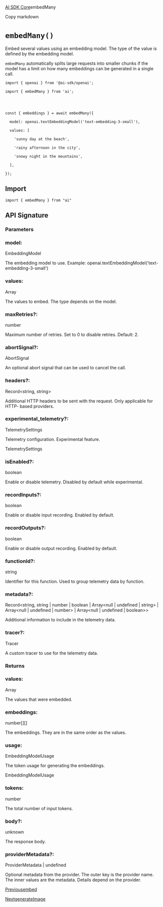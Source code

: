 [AI SDK Core](/docs/ai-sdk-core)embedMany

Copy markdown

# `embedMany()`

Embed several values using an embedding model. The type of the value is
defined by the embedding model.

`embedMany` automatically splits large requests into smaller chunks if the
model has a limit on how many embeddings can be generated in a single call.

    
    
    import { openai } from '@ai-sdk/openai';
    
    import { embedMany } from 'ai';
    
    
    
    
    const { embeddings } = await embedMany({
    
      model: openai.textEmbeddingModel('text-embedding-3-small'),
    
      values: [
    
        'sunny day at the beach',
    
        'rainy afternoon in the city',
    
        'snowy night in the mountains',
    
      ],
    
    });

## Import

    
    
    import { embedMany } from "ai"

## API Signature

### Parameters

### model:

EmbeddingModel

The embedding model to use. Example: openai.textEmbeddingModel('text-
embedding-3-small')

### values:

Array<VALUE>

The values to embed. The type depends on the model.

### maxRetries?:

number

Maximum number of retries. Set to 0 to disable retries. Default: 2.

### abortSignal?:

AbortSignal

An optional abort signal that can be used to cancel the call.

### headers?:

Record<string, string>

Additional HTTP headers to be sent with the request. Only applicable for HTTP-
based providers.

### experimental_telemetry?:

TelemetrySettings

Telemetry configuration. Experimental feature.

TelemetrySettings

### isEnabled?:

boolean

Enable or disable telemetry. Disabled by default while experimental.

### recordInputs?:

boolean

Enable or disable input recording. Enabled by default.

### recordOutputs?:

boolean

Enable or disable output recording. Enabled by default.

### functionId?:

string

Identifier for this function. Used to group telemetry data by function.

### metadata?:

Record<string, string | number | boolean | Array<null | undefined | string> | Array<null | undefined | number> | Array<null | undefined | boolean>>

Additional information to include in the telemetry data.

### tracer?:

Tracer

A custom tracer to use for the telemetry data.

### Returns

### values:

Array<VALUE>

The values that were embedded.

### embeddings:

number[][]

The embeddings. They are in the same order as the values.

### usage:

EmbeddingModelUsage

The token usage for generating the embeddings.

EmbeddingModelUsage

### tokens:

number

The total number of input tokens.

### body?:

unknown

The response body.

### providerMetadata?:

ProviderMetadata | undefined

Optional metadata from the provider. The outer key is the provider name. The
inner values are the metadata. Details depend on the provider.

[Previousembed](/docs/reference/ai-sdk-core/embed)

[NextgenerateImage](/docs/reference/ai-sdk-core/generate-image)

